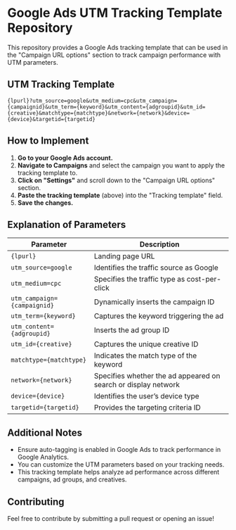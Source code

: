 # Google Ads UTM Tracking Template Repository

This repository provides a Google Ads tracking template that can be used in the "Campaign URL options" section to track campaign performance with UTM parameters.

## UTM Tracking Template

```
{lpurl}?utm_source=google&utm_medium=cpc&utm_campaign={campaignid}&utm_term={keyword}&utm_content={adgroupid}&utm_id={creative}&matchtype={matchtype}&network={network}&device={device}&targetid={targetid}
```

## How to Implement

1. **Go to your Google Ads account.**
2. **Navigate to Campaigns** and select the campaign you want to apply the tracking template to.
3. **Click on "Settings"** and scroll down to the "Campaign URL options" section.
4. **Paste the tracking template** (above) into the "Tracking template" field.
5. **Save the changes.**

## Explanation of Parameters

| Parameter       | Description |
|----------------|-------------|
| `{lpurl}`      | Landing page URL |
| `utm_source=google` | Identifies the traffic source as Google |
| `utm_medium=cpc` | Specifies the traffic type as cost-per-click |
| `utm_campaign={campaignid}` | Dynamically inserts the campaign ID |
| `utm_term={keyword}` | Captures the keyword triggering the ad |
| `utm_content={adgroupid}` | Inserts the ad group ID |
| `utm_id={creative}` | Captures the unique creative ID |
| `matchtype={matchtype}` | Indicates the match type of the keyword |
| `network={network}` | Specifies whether the ad appeared on search or display network |
| `device={device}` | Identifies the user’s device type |
| `targetid={targetid}` | Provides the targeting criteria ID |

## Additional Notes

- Ensure auto-tagging is enabled in Google Ads to track performance in Google Analytics.
- You can customize the UTM parameters based on your tracking needs.
- This tracking template helps analyze ad performance across different campaigns, ad groups, and creatives.

## Contributing

Feel free to contribute by submitting a pull request or opening an issue!
